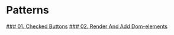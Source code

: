 # Patterns
[### 01. Checked Buttons](https://github.com/AndriiKot/VanillaJS__Cooks__/tree/main/_001_checked_buttons/README.md)
[### 02. Render And Add Dom-elements](https://github.com/AndriiKot/VanillaJS__Cooks__/tree/main/_002_render_and_add_DOM-elements/README.md)
